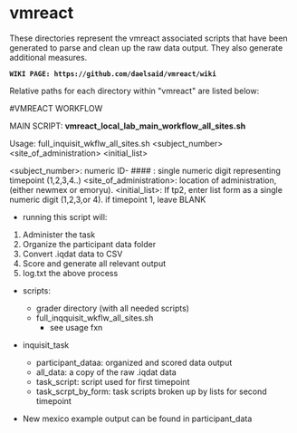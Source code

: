 # vmreact
These directories represent the vmreact associated scripts that have been generated to parse and clean up the raw data output. They also generate additional measures.


**`WIKI PAGE: https://github.com/daelsaid/vmreact/wiki`**


Relative paths for each directory within "vmreact" are listed below:


#VMREACT WORKFLOW

MAIN SCRIPT: **vmreact_local_lab_main_workflow_all_sites.sh**



Usage: full_inquisit_wkflw_all_sites.sh <subject_number> <timepoint> <site_of_administration> <initial_list>

<subject_number>: numeric ID- ####
<timepoint>: single numeric digit representing timepoint (1,2,3,4..)
<site_of_administration>: location of administration, (either newmex or emoryu).
<initial_list>: If tp2, enter list form as a single numeric digit (1,2,3,or 4). if timepoint 1, leave BLANK

* running this script will:

1. Administer the task 
2. Organize the participant data folder
3. Convert .iqdat data to CSV
4. Score and generate all relevant output
5. log.txt the above process 


* scripts:
	* grader directory (with all needed scripts)
	* full_inqquisit_wkflw_all_sites.sh
		* see usage fxn
* inquisit_task
	* participant_dataa: organized and scored data output
	* all_data: a copy of the raw .iqdat data
	* task_script: script used for first timepoint
	* task_scrpt_by_form: task scripts broken up by lists for second timepoint


* New mexico example output can be found in participant_data 
